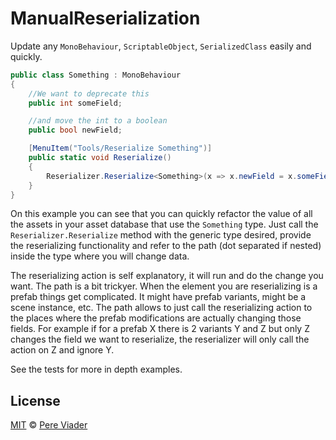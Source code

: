 # ManualReserialization

Update any `MonoBehaviour`, `ScriptableObject`, `SerializedClass` easily and quickly.

```csharp
public class Something : MonoBehaviour
{
    //We want to deprecate this
    public int someField;

    //and move the int to a boolean
    public bool newField;

    [MenuItem("Tools/Reserialize Something")]
    public static void Reserialize()
    {
        Reserializer.Reserialize<Something>(x => x.newField = x.someField == 1, new [] {"someField"});
    }
}
```


On this example you can see that you can quickly refactor the value of all the assets in your asset database that use the `Something` type.
Just call the `Reserializer.Reserialize` method with the generic type desired, provide the reserializing functionality and refer to the path (dot separated if nested) inside the type where you will change data.

The reserializing action is self explanatory, it will run and do the change you want.
The path is a bit trickyer. When the element you are reserializing is a prefab things get complicated. It might have prefab variants, might be a scene instance, etc. The path allows to just call the reserializing action to the places where the prefab modifications are actually changing those fields. For example if for a prefab X there is 2 variants Y and Z but only Z changes the field we want to reserialize, the reserializer will only call the action on Z and ignore Y.

See the tests for more in depth examples.


## License

[MIT](LICENSE.md) © [Pere Viader](https://github.com/PereViader)
